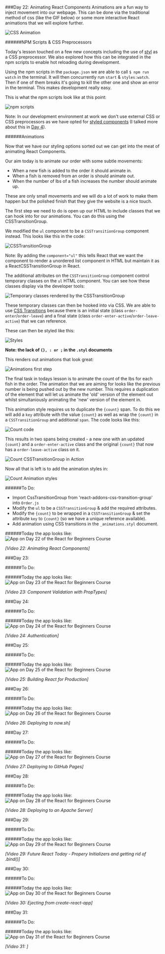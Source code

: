 ###Day 22: Animating React Components
Animations are a fun way to inject movement into our webpage. This can be done via the traditional method of css (like the GIF below) or some more interactive React animations that we will explore further.

![CSS Animation]()


######NPM Scripts & CSS Preprocessors

Today's lesson touched on a few new concepts including the use of [styl](https://github.com/tj/styl) as a CSS preprocessor. We also explored how this can be integrated in the npm scripts to enable hot reloading during development.

Using the npm scripts in the `package.json` we are able to call `$ npm run watch` in the terminal. It will then concurrently run `start` & `styles:watch`. Then if one of them breaks it's going to kill the other one and show an error in the terminal. This makes development really easy.

This is what the npm scripts look like at this point:

![npm scripts]()

Note: In our development environment at work we don't use external CSS or CSS preprocessors as we have opted for [styled components](https://github.com/styled-components/styled-components) (I talked more about this in [Day 4](https://stef.ninja/learning-react-week-1/)).

######Animations

Now that we have our styling options sorted out we can get into the meat of animating React Components.

Our aim today is to animate our order with some subtle movements:

- When a new fish is added to the order it should animate in.
- When a fish is removed from an order is should animate out.
- When the number of lbs of a fish increases the number should animate up.

These are only small movements and we will do a lot of work to make them happen but the polished finish that they give the website is a nice touch.

The first step we need to do is open up our HTML to include classes that we can hook into for our animations. You can do this using the CSSTransitionGroup.

We modified the `ul` component to be a `CSSTransitionGroup` component instead. This looks like this in the code:

![CSSTransitionGroup]()

Note: By adding the `component="ul"` this tells React that we want the component to render a unordered list component in HTML but maintain it as a ReactCSSTransitionGroup in React.

The additional attributes on the `CSSTransitionGroup` component control temporary classes on the `ul` HTML component. You can see how these classes display via the developer tools:

![Temporary classes rendered by the CSSTransitionGroup]()

These temporary classes can then be hooked into via CSS. We are able to use [CSS Transitions](https://developer.mozilla.org/en-US/docs/Web/CSS/CSS_Transitions/Using_CSS_transitions) because there is an initial state (class `order-enter`/`order-leave`) and a final state (class `order-enter-active`/`order-leave-active`) that we can reference.

These can then be styled like this:

![Styles]()

**Note: the lack of `{}, : or ;` in the `.styl` documents**

This renders out animations that look great:

![Animations first step]()

The final task in todays lesson is to animate the count of the lbs for each fish in the order. The animation that we are aiming for looks like the previous number is being pushed out by the new number. This requires a duplication of the element that will let us animate the 'old' version of the element out whilst simultaniously animating the 'new' version of the element in.

This animation style requires us to duplicate the `{count}` span. To do this we will add a `key` attribute with the value `{count}` as well as wrap the `{count}` in a `CSSTransitionGroup` and additional `span`. The code looks like this:

![Count code]()

This results in two spans being created - a new one with an updated `{count}` and a `order-enter-active` class and the original `{count}` that now has a `order-leave-active` class on it.

![Count CSSTransitionGroup in Action]()

Now all that is left is to add the animation styles in:

![Count Animation styles]()

######To Do:

* Import CssTransitionGroup from 'react-addons-css-transition-group' into `Order.js`
* Modify the `ul` to be a `CSSTransitionGroup` & add the required attributes.
* Modify the `{count}` to be wrapped in a `CSSTransitionGroup` & set the attribute `key` to `{count}` (so we have a unique reference available).
* Add animation using CSS transitions in the `_animations.styl` document.

######Today the app looks like:
![App on Day 22 of the React for Beginners Course]()

*[Video 22: Animating React Components]*

###Day 23:


######To Do:

######Today the app looks like:
![App on Day 23 of the React for Beginners Course]()

*[Video 23: Component Validation with PropTypes]*

###Day 24:


######To Do:

######Today the app looks like:
![App on Day 24 of the React for Beginners Course]()

*[Video 24: Authentication]*

###Day 25:


######To Do:

######Today the app looks like:
![App on Day 25 of the React for Beginners Course]()

*[Video 25: Building React for Production]*

###Day 26:


######To Do:

######Today the app looks like:
![App on Day 26 of the React for Beginners Course]()

*[Video 26: Deploying to now.sh]*

###Day 27:


######To Do:

######Today the app looks like:
![App on Day 27 of the React for Beginners Course]()

*[Video 27: Deploying to GitHub Pages]*

###Day 28:


######To Do:

######Today the app looks like:
![App on Day 28 of the React for Beginners Course]()

*[Video 28: Deploying to an Apache Server]*

###Day 29:


######To Do:

######Today the app looks like:
![App on Day 29 of the React for Beginners Course]()

*[Video 29: Future React Today - Propery Initializers and getting rid of .bind()]*

###Day 30:


######To Do:

######Today the app looks like:
![App on Day 30 of the React for Beginners Course]()

*[Video 30: Ejecting from create-react-app]*

###Day 31:


######To Do:

######Today the app looks like:
![App on Day 31 of the React for Beginners Course]()

*[Video 31: ]*
